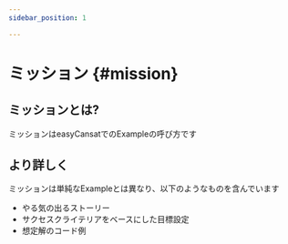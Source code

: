 ```yaml
---
sidebar_position: 1

---
```

# ミッション {#mission}

## ミッションとは?
ミッションはeasyCansatでのExampleの呼び方です

## より詳しく
ミッションは単純なExampleとは異なり、以下のようなものを含んでいます
- やる気の出るストーリー
- サクセスクライテリアをベースにした目標設定
- 想定解のコード例